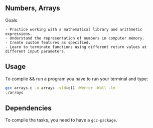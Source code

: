 ## Numbers, Arrays

Goals

    - Practice working with a mathematical library and arithmetic expressions.
    - Understand the representation of numbers in computer memory.
    - Create custom features as specified.
    - Learn to terminate functions using different return values ​​at different input parameters.

## Usage

To compile && run a program you have to run your terminal and type:

  ```bash
  gcc arrays.c -o arrays -std=c11 -Werror -Wall -lm
  ./arrays
  ```

## Dependencies

To compile the tasks, you need to have a `gcc-package`.
